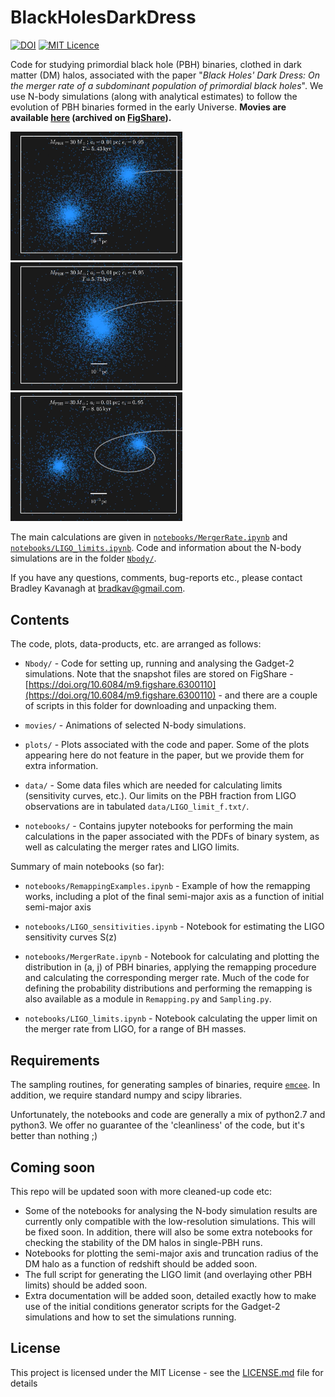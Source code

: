 # BlackHolesDarkDress

[![DOI](https://zenodo.org/badge/131850900.svg)](https://zenodo.org/badge/latestdoi/131850900)  [![MIT Licence](https://badges.frapsoft.com/os/mit/mit.svg?v=103)](https://opensource.org/licenses/mit-license.php)

Code for studying primordial black hole (PBH) binaries, clothed in dark matter (DM) halos, associated with the paper "*Black Holes' Dark Dress: On the merger rate of a subdominant population of primordial black holes*". We use N-body simulations (along with analytical estimates) to follow the evolution of PBH binaries formed in the early Universe. **Movies are available [here](movies/) (archived on [FigShare](https://doi.org/10.6084/m9.figshare.6298397)).**


<img src="movies/snapshot1.png" alt="alt text" width=275> <img src="movies/snapshot2.png" alt="alt text" width=275> <img src="movies/snapshot3.png" alt="alt text" width=275>

The main calculations are given in [`notebooks/MergerRate.ipynb`](notebooks/MergerRate.ipynb) and [`notebooks/LIGO_limits.ipynb`](notebooks/LIGO_limits.ipynb). Code and information about the N-body simulations are in the folder [`Nbody/`](Nbody/).

If you have any questions, comments, bug-reports etc., please contact Bradley Kavanagh at bradkav@gmail.com. 

## Contents

The code, plots, data-products, etc. are arranged as follows:

* `Nbody/` - Code for setting up, running and analysing the Gadget-2 simulations. Note that the snapshot files are stored on FigShare - [https://doi.org/10.6084/m9.figshare.6300110](https://doi.org/10.6084/m9.figshare.6300110) - and there are a couple of scripts in this folder for downloading and unpacking them.

* `movies/` - Animations of selected N-body simulations.

* `plots/` - Plots associated with the code and paper. Some of the plots appearing here do not feature in the paper, but we provide them for extra information.

* `data/` - Some data files which are needed for calculating limits (sensitivity curves, etc.). Our limits on the PBH fraction from LIGO observations are in tabulated `data/LIGO_limit_f.txt/`.

* `notebooks/` - Contains jupyter notebooks for performing the main calculations in the paper associated with the PDFs of binary system, as well as calculating the merger rates and LIGO limits.

Summary of main notebooks (so far):

* `notebooks/RemappingExamples.ipynb` - Example of how the remapping works, including a plot of the final semi-major axis as a function of initial semi-major axis

* `notebooks/LIGO_sensitivities.ipynb` - Notebook for estimating the LIGO sensitivity curves S(z)

* `notebooks/MergerRate.ipynb` - Notebook for calculating and plotting the distribution in (a, j) of PBH binaries, applying the remapping procedure and calculating the corresponding merger rate. Much of the code for defining the probability distributions and performing the remapping is also available as a module in `Remapping.py` and `Sampling.py`.

* `notebooks/LIGO_limits.ipynb` - Notebook calculating the upper limit on the merger rate from LIGO, for a range of BH masses.


## Requirements

The sampling routines, for generating samples of binaries, require [`emcee`](http://dfm.io/emcee/current/). In addition, we require standard numpy and scipy libraries.

Unfortunately, the notebooks and code are generally a mix of python2.7 and python3. We offer no guarantee of the 'cleanliness' of the code, but it's better than nothing ;)

## Coming soon

This repo will be updated soon with more cleaned-up code etc:

* Some of the notebooks for analysing the N-body simulation results are currently only compatible with the low-resolution simulations. This will be fixed soon. In addition, there will also be some extra notebooks for checking the stability of the DM halos in single-PBH runs.
* Notebooks for plotting the semi-major axis and truncation radius of the DM halo as a function of redshift should be added soon.
* The full script for generating the LIGO limit (and overlaying other PBH limits) should be added soon.
* Extra documentation will be added soon, detailed exactly how to make use of the initial conditions generator scripts for the Gadget-2 simulations and how to set the simulations running.

## License

This project is licensed under the MIT License - see the [LICENSE.md](LICENSE.md) file for details
